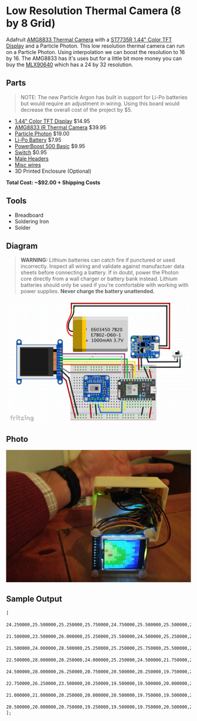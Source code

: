 # Low Resolution Thermal Camera (8 by 8 Grid) 

Adafruit [AMG8833 Thermal Camera](https://www.adafruit.com/product/3538) with a [ST7735R 1.44" Color TFT Display](https://www.adafruit.com/product/2088) and a Particle Photon. This low resolution thermal camera can run on a Particle Photon. Using interpolation we can boost the resolution to 16 by 16. The AMG8833 has it's uses but for a little bit more money you can buy the [MLX90640](https://www.sparkfun.com/products/14844) which has a 24 by 32 resolution.

## Parts

> NOTE: The new Particle Argon has built in support for Li-Po batteries but would require an adjustment in wiring. Using this board would decrease the overall cost of the project by $5.

- [1.44" Color TFT Display](https://www.adafruit.com/product/2088) $14.95
- [AMG8833 IR Thermal Camera](https://www.adafruit.com/product/3538) $39.95
- [Particle Photon](https://www.adafruit.com/product/2721) $19.00
- [Li-Po Battery](https://www.adafruit.com/product/1578) $7.95
- [PowerBoost 500 Basic](https://www.adafruit.com/product/1903) $9.95
- [Switch](https://www.adafruit.com/product/805) $0.95
- [Male Headers](https://www.adafruit.com/product/2671)
- [Misc wires](https://www.amazon.com/gp/product/B07DW32WXF/)
- 3D Printed Enclosure (Optional)

**Total Cost: ~$92.00 + Shipping Costs**

## Tools

- Breadboard
- Soldering Iron
- Solder

## Diagram

> **WARNING:** Lithium batteries can catch fire if punctured or used incorrectly. Inspect all wiring and validate against manufactuer data sheets before connecting a battery. If in doubt, power the Photon core directly from a wall charger or battery bank instead. Lithium batteries should only be used if you're comfortable with working with power supplies. **Never charge the battery unattended.**

![Image of Diagram](images/diagram.png)

## Photo

![Image of Camera](images/ir_camera_8x8.jpg)

## Sample Output

```JS
[
    24.250000,25.500000,25.250000,25.750000,24.750000,25.500000,25.500000,26.000000,
    21.500000,23.500000,26.000000,25.250000,25.500000,24.500000,25.250000,25.250000,
    21.500000,24.000000,28.500000,25.250000,25.250000,25.750000,25.500000,23.000000,
    22.500000,28.000000,28.250000,24.000000,25.250000,24.500000,21.750000,21.250000,
    24.500000,28.000000,26.250000,20.750000,20.500000,20.250000,19.750000,20.250000,
    22.750000,26.250000,23.500000,20.250000,19.500000,19.500000,20.000000,20.750000,
    21.000000,21.000000,20.250000,20.000000,20.500000,19.750000,19.500000,20.250000,
    20.500000,20.000000,20.750000,19.250000,19.500000,19.750000,20.500000,20.750000
];
```
